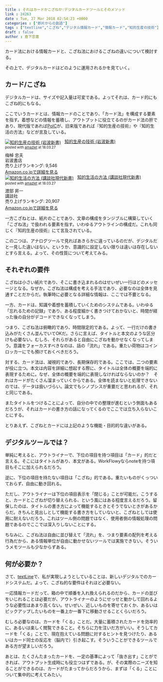 ```yaml
---
title : それはカードかこざねか:デジタルカードツールとそのメソッド
link : 24263
date : Tue, 27 Mar 2018 02:54:23 +0000
categories : ["断片からの創造"]
tags : ["textline","こざね","デジタル情報カード","情報カード","知的生産の技術"]
draft : false
author : 倉下忠憲
---
```


カード法における情報カードと、こざね法におけるこざねの違いについて検討する。

その上で、デジタルカードはどのように運用されるかを見ていく。

<h2>カード/こざね</h2>

デジタルカードは、サイズや記入量は可変である。よってそれは、カード的にもこざね的にもなる。

ここでいうカードとは、情報カードのことであり、「カード法」を構成する要素を指す。着想などの情報を蓄積し、アウトプットに役立てるのがカード法の肝であり、現代版であれば<a href="http://www.pileofindexcards.org/wiki/index.php?title=PoIC_%E3%83%9E%E3%83%8B%E3%83%A5%E3%82%A2%E3%83%AB_v._3.0">PoIC</a>が、旧来版であれば『知的生産の技術』や『知的生活の方法』などが言及している。

<div class="amazlet-box" style="margin-bottom:0px;"><div class="amazlet-image" style="float:left;margin:0px 12px 1px 0px;"><a href="http://www.amazon.co.jp/exec/obidos/ASIN/4004150930/rashita1000-22/ref=nosim/" name="amazletlink" target="_blank"><img src="https://images-fe.ssl-images-amazon.com/images/I/41Q9KKMZYAL._SL160_.jpg" alt="知的生産の技術 (岩波新書)" style="border: none;" /></a></div><div class="amazlet-info" style="line-height:120%; margin-bottom: 10px"><div class="amazlet-name" style="margin-bottom:10px;line-height:120%"><a href="http://www.amazon.co.jp/exec/obidos/ASIN/4004150930/rashita1000-22/ref=nosim/" name="amazletlink" target="_blank">知的生産の技術 (岩波新書)</a><div class="amazlet-powered-date" style="font-size:80%;margin-top:5px;line-height:120%">posted with <a href="http://www.amazlet.com/" title="amazlet" target="_blank">amazlet</a> at 18.03.27</div></div><div class="amazlet-detail">梅棹 忠夫 <br />岩波書店 <br />売り上げランキング: 9,546<br /></div><div class="amazlet-sub-info" style="float: left;"><div class="amazlet-link" style="margin-top: 5px"><a href="http://www.amazon.co.jp/exec/obidos/ASIN/4004150930/rashita1000-22/ref=nosim/" name="amazletlink" target="_blank">Amazon.co.jpで詳細を見る</a></div></div></div><div class="amazlet-footer" style="clear: left"></div></div>

<div class="amazlet-box" style="margin-bottom:0px;"><div class="amazlet-image" style="float:left;margin:0px 12px 1px 0px;"><a href="http://www.amazon.co.jp/exec/obidos/ASIN/4061158368/rashita1000-22/ref=nosim/" name="amazletlink" target="_blank"><img src="https://images-fe.ssl-images-amazon.com/images/I/31pd%2BwD60zL._SL160_.jpg" alt="知的生活の方法 (講談社現代新書)" style="border: none;" /></a></div><div class="amazlet-info" style="line-height:120%; margin-bottom: 10px"><div class="amazlet-name" style="margin-bottom:10px;line-height:120%"><a href="http://www.amazon.co.jp/exec/obidos/ASIN/4061158368/rashita1000-22/ref=nosim/" name="amazletlink" target="_blank">知的生活の方法 (講談社現代新書)</a><div class="amazlet-powered-date" style="font-size:80%;margin-top:5px;line-height:120%">posted with <a href="http://www.amazlet.com/" title="amazlet" target="_blank">amazlet</a> at 18.03.27</div></div><div class="amazlet-detail">渡部 昇一 <br />講談社 <br />売り上げランキング: 20,907<br /></div><div class="amazlet-sub-info" style="float: left;"><div class="amazlet-link" style="margin-top: 5px"><a href="http://www.amazon.co.jp/exec/obidos/ASIN/4061158368/rashita1000-22/ref=nosim/" name="amazletlink" target="_blank">Amazon.co.jpで詳細を見る</a></div></div></div><div class="amazlet-footer" style="clear: left"></div></div>

一方こざねとは、紙片のことであり、文章の構成をタンジブルに構築していく「こざね法」で扱われる要素を指す。いわゆるアウトラインの構成だ。これも同じく『知的生産の技術』にて言及されている。

この二つは、アナログツールで見ればあきらかに違っているのだが、デジタルだと一見した違いはない。というか、意識的に設定しない限りは違いは存在しないとすら言える。よって、その性質について考えてみる。

<h2>それぞれの要件</h2>

こざねは小さい紙片であり、そこに書き込まれるのはせいぜい一行ほどのメッセージとなる。なぜか。こざね法は構成を考える手法であり、必要なのは全体を見通すことだからだ。執筆時に必要となる詳細な情報は、ここでは不要となる。

一方、カードは、知識や着想を蓄積していくためのシステムである。いわゆる「忘れるための記録」であり、ある程度細かく書きつけておかないと、時間が経った後の自分がデコードできなくなってしまう。

つまり、こざね法は俯瞰的であり、時間限定的である。よって、一行だけの書き込みがたくさん並んでいてOKだ。さらに言えば、タイトルと本文のような区分けも必要ない。むしろ、それらがあると自由にこざねを動かせなくなってしまう。意識をフォーカスすべきなのは、話の「流れ」である。重たい荷物はコインロッカーにでも預けておくべきだろう。

対する、カード法は、凝視的であり、長期保存的である。ここでは、二つの要素が役に立つ。本文は内容を詳細に想起する際に、タイトルは全体の概要を端的に表現するために。なぜ、全体の概要を端的に表現しなければならないのか？　それはカードがたくさん溜まっていくからである。全体を読まないと処理できないのでは、データは扱いづらい。論文でもシノプシスが重要だと思われるが、それと同じである。

またタイトルをつけることによって、自分の中での整理が進むという側面もあるだろうが、それはカードの書き方の話になってくるのでここでは立ち入らないことにする。

とりあえず、こざねとカードには上記のような機能・目的的な違いがある。

<h2>デジタルツールでは？</h2>

単純に考えると、アウトライナーで、下位の項目を持つ項目は「カード」的だと言える。そこにはタイトルがあり、本文がある。WorkFlowyならnoteを持つ項目もそこに加えられるだろう。

逆に、下位の項目を持たない項目は「こざね」的である。重たいものがくっついておらず、自由に動き回れる。

ただし、アウトライナーは下位の項目表示を「閉じる」ことが可能だ。こうすると、カードとこざねが切り替えられる、という風にはある程度言えるだろう。留保したのは、タイトルの書き方によって機能するときとそうでないときがあるからだ。きちんと見出しとして機能する書き方をしていないと、こざねとしては使用に耐えないだろう。これはツール側の問題ではなく、使用者側の情報処理の問題であるのでここでは深入りしないことにする。

ちなみに、こざね法は自由に並び替えて「流れ」を、つまり要素の配列を考える行為だから、ある情報単位が自由に動かせないツールでは実施できない。そういうメモツールも少なからずある。

<h2>何が必要か？</h2>

さて、<a href="http://honkure.net/tool/textLineDemo/index.html" title="textLine">textLine</a>で、私が実現しようとしていることは、新しいデジタルでのカードシステムだ。よって、こざね的な要件はそれほど必要ない。

一応情報カードだって、箱の中で順番を入れ換えられるのだから、カードの並びをいじれることは必要だが、アウトライナーのようにせっせと動かして回れるような必要性はあまり高くない。せいぜい、近しいものを寄せておくか、あるいはピックアップしたいものを一番上か一番下に移動させることくらいだろう。

むしろ必要なのは、カードを「くる」ことだ。大量に蓄積されたカードを効率的に、あるいは楽しく閲覧できること。そちらに力を注いだ方がいい。そうしてカードを「くる」ことで、現在抱えている問題に対するヒントを見つけたり、あるいはカード同士の反応を（脳内で）引き起こす。そういうことができるツールである方が望ましいだろう。

あとは、たくさんたまったカードを、一定の基準によって「抜き出す」ことができれば、アウトプット生成時にも役立つはずである。が、その実際のニーズを知ることができるのは、カードがたまってからだろうから、まずは「くる」ことについて集中的に考えてみたい。


